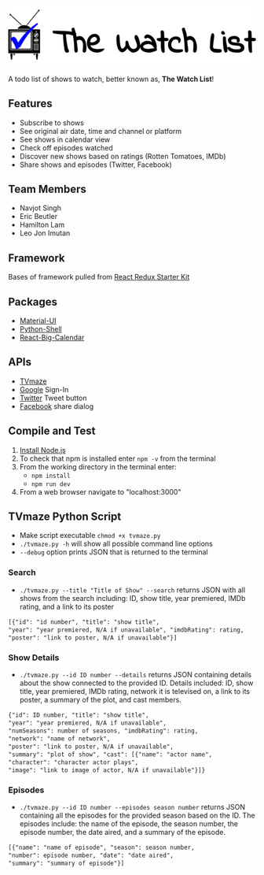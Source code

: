 ![Logo](/logo.png?raw=true.png)

A todo list of shows to watch, better known as, **The Watch List**!

## Features
- Subscribe to shows
- See original air date, time and channel or platform
- See shows in calendar view
- Check off episodes watched
- Discover new shows based on ratings (Rotten Tomatoes, IMDb)
- Share shows and episodes (Twitter, Facebook)

## Team Members
- Navjot Singh
- Eric Beutler
- Hamilton Lam
- Leo Jon Imutan

## Framework
Bases of framework pulled from [React Redux Starter Kit](https://github.com/davezuko/react-redux-starter-kit)

## Packages
- [Material-UI](http://www.material-ui.com/#/)
- [Python-Shell](https://github.com/extrabacon/python-shell)
- [React-Big-Calendar](https://github.com/intljusticemission/react-big-calendar)

## APIs
- [TVmaze](http://www.tvmaze.com/api)
- [Google](https://developers.google.com/identity/sign-in/web/) Sign-In
- [Twitter](https://dev.twitter.com/web/tweet-button) Tweet button
- [Facebook](https://developers.facebook.com/docs/sharing/reference/share-dialog) share dialog

## Compile and Test
1. [Install Node.js](https://nodejs.org/en/)
2. To check that npm is installed enter `npm -v` from the terminal
3. From the working directory in the terminal enter:
    - `npm install`
    - `npm run dev`
4. From a web browser navigate to "localhost:3000"

## TVmaze Python Script
- Make script executable `chmod +x tvmaze.py`
- `./tvmaze.py -h` will show all possible command line options
- `--debug` option prints JSON that is returned to the terminal

### Search
- `./tvmaze.py --title "Title of Show" --search` returns JSON with all shows from the search including: ID, show title, year premiered, IMDb rating, and a link to its poster
```
[{"id": "id number", "title": "show title",
"year": "year premiered, N/A if unavailable", "imdbRating": rating,
"poster": "link to poster, N/A if unavailable"}]
```

### Show Details
- `./tvmaze.py --id ID number --details` returns JSON containing details about the show connected to the provided ID. Details included: ID, show title, year premiered, IMDb rating, network it is televised on, a link to its poster, a summary of the plot, and cast members.
```
{"id": ID number, "title": "show title",
"year": "year premiered, N/A if unavailable",
"numSeasons": number of seasons, "imdbRating": rating,
"network": "name of network",
"poster": "link to poster, N/A if unavailable",
"summary": "plot of show", "cast": [{"name": "actor name",
"character": "character actor plays",
"image": "link to image of actor, N/A if unavailable"}]}
```

### Episodes
- `./tvmaze.py --id ID number --episodes season number` returns JSON containing all the episodes for the provided season based on the ID. The episodes include: the name of the episode, the season number, the episode number, the date aired, and a summary of the episode.
```
[{"name": "name of episode", "season": season number,
"number": episode number, "date": "date aired",
"summary": "summary of episode"}]
```
